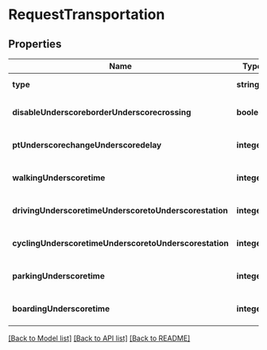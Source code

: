 # RequestTransportation

## Properties
Name | Type | Description | Notes
------------ | ------------- | ------------- | -------------
**type** | **string** |  | [default to null]
**disableUnderscoreborderUnderscorecrossing** | **boolean** |  | [optional] [default to null]
**ptUnderscorechangeUnderscoredelay** | **integer** |  | [optional] [default to null]
**walkingUnderscoretime** | **integer** |  | [optional] [default to null]
**drivingUnderscoretimeUnderscoretoUnderscorestation** | **integer** |  | [optional] [default to null]
**cyclingUnderscoretimeUnderscoretoUnderscorestation** | **integer** |  | [optional] [default to null]
**parkingUnderscoretime** | **integer** |  | [optional] [default to null]
**boardingUnderscoretime** | **integer** |  | [optional] [default to null]

[[Back to Model list]](../README.md#documentation-for-models) [[Back to API list]](../README.md#documentation-for-api-endpoints) [[Back to README]](../README.md)


